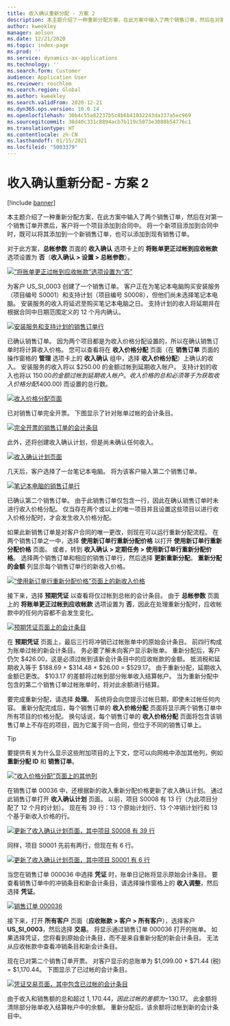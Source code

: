 ```yaml
---
title: 收入确认重新分配 - 方案 2
description: 本主题介绍了一种重新分配方案，在此方案中输入了两个销售订单，然后在对第一个销售订单开票后，客户将一个项目添加到合同中。 将一个新项目添加到合同中时，既可以将其添加到一个新销售订单，也可以添加到现有销售订单。
author: kweekley
manager: aolson
ms.date: 12/21/2020
ms.topic: index-page
ms.prod: ''
ms.service: dynamics-ax-applications
ms.technology: ''
ms.search.form: Customer
audience: Application User
ms.reviewer: roschlom
ms.search.region: Global
ms.author: kweekley
ms.search.validFrom: 2020-12-21
ms.dyn365.ops.version: 10.0.14
ms.openlocfilehash: 30b4c55a82237b5c8b6b41032243da337a5ec969
ms.sourcegitcommit: 38d40c331c8894acb7b119c5073e3088b54776c1
ms.translationtype: HT
ms.contentlocale: zh-CN
ms.lasthandoff: 01/15/2021
ms.locfileid: "5003379"
---
```

# <a name="revenue-recognition-reallocation--scenario-2"></a>收入确认重新分配 - 方案 2

[!include [banner](../includes/banner.md)]

本主题介绍了一种重新分配方案，在此方案中输入了两个销售订单，然后在对第一个销售订单开票后，客户将一个项目添加到合同中。 将一个新项目添加到合同中时，既可以将其添加到一个新销售订单，也可以添加到现有销售订单。

对于此方案，**总帐参数** 页面的 **收入确认** 选项卡上的 **将账单更正过帐到应收帐款** 选项设置为 **否**（**收入确认 \> 设置 \> 总帐参数**）。

[![“将账单更正过帐到应收帐款”选项设置为“否”](./media/12_rev-rec-scenarios.png)](./media/12_rev-rec-scenarios.png)

为客户 US\_SI\_0003 创建了一个销售订单。 客户正在为笔记本电脑购买安装服务（项目编号 S0001）和支持计划（项目编号 S0008），但他们尚未选择笔记本电脑。 安装服务的收入将延迟至购买笔记本电脑之日。 支持计划的收入将延期并在根据合同中日期范围定义的 12 个月内确认。

[![安装服务和支持计划的销售订单行](./media/13_rev-rec-scenarios.png)](./media/13_rev-rec-scenarios.png)

已确认销售订单。 因为两个项目都是为收入价格分配设置的，所以在确认销售订单时将计算收入价格。 您可以查看将在 **收入价格分配** 页面（在 **销售订单** 页面的操作窗格的 **管理** 选项卡上的 **收入确认** 组中，选择 **收入价格分配**）上确认的收入。 安装服务的收入将以 $250.00 的金额过帐到延期收入帐户。 支持计划的收入也将以 $150.00 的金额过帐到延期收入帐户。 收入价格的总和必须等于为获取收入价格分配 ($400.00) 而设置的总行数。

[![收入价格分配页面](./media/14_rev-rec-scenarios.png)](./media/14_rev-rec-scenarios.png)

已对销售订单完全开票。 下图显示了针对账单过帐的会计条目。

[![完全开票的销售订单的会计条目](./media/15_rev-rec-scenarios.png)](./media/15_rev-rec-scenarios.png)

此外，还将创建收入确认计划，但是尚未确认任何收入。

[![收入确认计划页面](./media/16_rev-rec-scenarios.png)](./media/16_rev-rec-scenarios.png)

几天后，客户选择了一台笔记本电脑。 将为该客户输入第二个销售订单。

[![笔记本电脑的销售订单行](./media/17_rev-rec-scenarios.png)](./media/17_rev-rec-scenarios.png)

已确认第二个销售订单。 由于此销售订单仅包含一行，因此在确认销售订单时未进行收入价格分配。 仅当存在两个或以上的唯一项目并且设置这些项目以进行收入价格分配时，才会发生收入价格分配。

如果此新销售订单是对客户合同的唯一更改，则现在可以运行重新分配流程。 在两个销售订单之一中，选择 **使用新订单行重新分配价格** 以打开 **使用新订单行重新分配价格** 页面。 或者，转到 **收入确认 \> 定期任务 \> 使用新订单行重新分配价格**。 选择两个销售订单和相应的销售订单行，然后选择 **更新重新分配**。 **重新分配的金额** 列显示每个销售订单行的新收入价格。

[![“使用新订单行重新分配价格”页面上的新收入价格](./media/18_rev-rec-scenarios.png)](./media/18_rev-rec-scenarios.png)

接下来，选择 **预期凭证** 以查看将仅过帐到总帐的会计条目。 由于 **总帐参数** 页面上的 **将账单更正过帐到应收帐款** 选项设置为 **否**，因此在处理重新分配时，应收帐款中的任何内容都不会发生变化。

[![预期凭证页面上的会计条目](./media/19_rev-rec-scenarios.png)](./media/19_rev-rec-scenarios.png)

在 **预期凭证** 页面上，最后三行将冲销已过帐账单中的原始会计条目。 前四行构成为账单过帐的新会计条目。 务必要了解未向客户显示新账单。 重新分配后，客户仍欠 $426.00，这是必须过帐到该新会计条目中的应收帐款的金额。 抵消税和延期收入等于 $188.69 + $314.48 + $26.00 = $529.17。 由于重新分配，延期收入金额已更改。 $103.17 的差额将过帐到部分账单收入结算帐户。 当为重新分配中包含的第二个销售订单过帐账单时，将对此余额进行结算。

要完成重新分配，请选择 **处理**。 系统将会向您提示过帐日期，即使未过帐任何内容。 重新分配完成后，每个销售订单的 **收入价格分配** 页面将显示两个销售订单中所有项目的价格分配。 换句话说，每个销售订单的 **收入价格分配** 页面将包含该销售订单上不存在的项目，因为它属于同一合同，但位于不同的销售订单上。

> [!TIP]
> 要提供有关为什么显示这些附加项目的上下文，您可以向网格中添加其他列，例如 **重新分配 ID** 和 **销售订单**。
> 
> [![“收入价格分配”页面上的其他列](./media/20_rev-rec-scenarios.png)](./media/20_rev-rec-scenarios.png)

在销售订单 00036 中，还根据新的收入重新分配价格更新了收入确认计划。 通过此销售订单打开 **收入确认计划** 页面。 以前，项目 S0008 有 13 行（为此项目分配了 12 个月的计划）。 现在有 39 行：13 个原始计划行、13 个冲销计划行和 13 个基于新收入价格的行。

[![更新了收入确认计划页面，其中项目 S0008 有 39 行](./media/21_rev-rec-scenarios.png)](./media/21_rev-rec-scenarios.png)

同样，项目 S0001 先前有两行，但现在有 6 行。

[![更新了收入确认计划页面，其中项目 S0001 有 6 行](./media/22_rev-rec-scenarios.png)](./media/22_rev-rec-scenarios.png)

当您在销售订单 000036 中选择 **凭证** 时，账单日记帐将显示原始会计条目。 要查看销售订单中的冲销条目和新会计条目，请选择操作窗格上的 **收入调整**，然后选择 **凭证**。

[![销售订单 000036](./media/23_rev-rec-scenarios.png)](./media/23_rev-rec-scenarios.png)

接下来，打开 **所有客户** 页面（**应收账款 \> 客户 \> 所有客户**），选择客户 **US\_SI\_0003**，然后选择 **交易**。 将显示通过销售订单 000036 打开的账单。 如果选择凭证，您将看到原始会计条目，而不是来自重新分配的新会计条目。 无法从应收帐款中查看冲销条目和新会计条目。

现在已对第二个销售订单开票。 对客户显示的总账单为 $1,099.00 + $71.44 (税) = $1,170.44。 下图显示了已过帐的会计条目。

[![凭证交易页面，其中包含已过帐的会计条目](./media/24_rev-rec-scenarios.png)](./media/24_rev-rec-scenarios.png)

由于收入和销售额的总和超过 $1,170.44，因此过帐的差额为 -$130.17。 此金额将清除部分账单收入结算帐户中的余额。 重新分配后，该余额将过帐到新的会计条目中。
